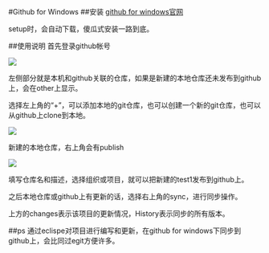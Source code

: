 #Github for Windows
##安装
[github for windows官网](https://desktop.github.com/)

setup时，会自动下载，傻瓜式安装一路到底。

##使用说明
首先登录github帐号

![](http://i.imgur.com/jezVMlP.png)

左侧部分就是本机和github关联的仓库，如果是新建的本地仓库还未发布到github上，会在other上显示。

选择左上角的“+”，可以添加本地的git仓库，也可以创建一个新的git仓库，也可以从github上clone到本地。

![](http://i.imgur.com/sGPCaCu.png)

新建的本地仓库，右上角会有publish

![](http://i.imgur.com/YxnGnEC.png)

填写仓库名和描述，选择组织或项目，就可以把新建的test1发布到github上。

之后本地仓库或github上有更新的话，选择右上角的sync，进行同步操作。

上方的changes表示该项目的更新情况，History表示同步的所有版本。

##ps
通过eclispe对项目进行编写和更新，在github for windows下同步到github上，会比同过egit方便许多。
